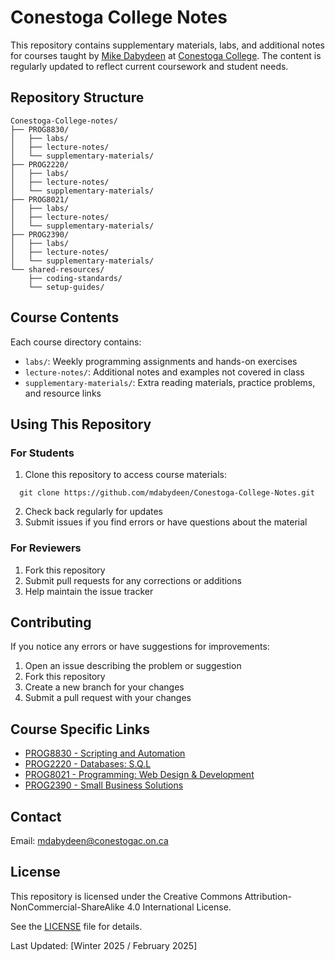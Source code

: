 # Conestoga College Notes

This repository contains supplementary materials, labs, and additional notes for courses taught by [Mike Dabydeen](https://michaeldabydeen.com) at [Conestoga College](https://www.conestogac.on.ca). The content is regularly updated to reflect current coursework and student needs.

## Repository Structure

```
Conestoga-College-notes/
├── PROG8830/
│   ├── labs/
│   ├── lecture-notes/
│   └── supplementary-materials/
├── PROG2220/
│   ├── labs/
│   ├── lecture-notes/
│   └── supplementary-materials/
├── PROG8021/
│   ├── labs/
│   ├── lecture-notes/
│   └── supplementary-materials/
├── PROG2390/
│   ├── labs/
│   ├── lecture-notes/
│   └── supplementary-materials/
└── shared-resources/
    ├── coding-standards/
    └── setup-guides/
```

## Course Contents

Each course directory contains:

  - `labs/`: Weekly programming assignments and hands-on exercises
  - `lecture-notes/`: Additional notes and examples not covered in class
  - `supplementary-materials/`: Extra reading materials, practice problems, and resource links

## Using This Repository

### For Students

  1. Clone this repository to access course materials:

  ```
    git clone https://github.com/mdabydeen/Conestoga-College-Notes.git
  ```

  2. Check back regularly for updates
  3. Submit issues if you find errors or have questions about the material

### For Reviewers

  1. Fork this repository
  2. Submit pull requests for any corrections or additions
  3. Help maintain the issue tracker

## Contributing

If you notice any errors or have suggestions for improvements:

  1. Open an issue describing the problem or suggestion
  2. Fork this repository
  3. Create a new branch for your changes
  4. Submit a pull request with your changes

## Course Specific Links

- [PROG8830 - Scripting and Automation](https://www.conestogac.on.ca/fulltime/cloud-development-and-operations/courses?id=29643)
- [PROG2220 - Databases: S.Q.L](https://www.conestogac.on.ca/fulltime/computer-programming-and-analysis/courses?id=22425)
- [PROG8021 - Programming: Web Design & Development](https://www.conestogac.on.ca/fulltime/computer-applications-development/courses?id=26254)
- [PROG2390 - Small Business Solutions](https://www.conestogac.on.ca/fulltime/computer-programming-and-analysis/courses?id=28520)

## Contact

Email: [mdabydeen@conestogac.on.ca](mailto:mdabydeen@conestogac.on.ca)

## License
This repository is licensed under the Creative Commons Attribution-NonCommercial-ShareAlike 4.0 International License.

See the [LICENSE](LICENSE) file for details.

Last Updated: [Winter 2025 / February 2025]
